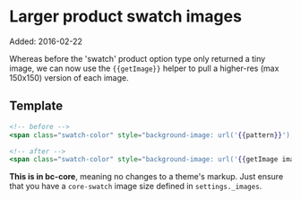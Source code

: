# Larger product swatch images

Added: 2016-02-22

Whereas before the 'swatch' product option type only returned a tiny image, we can now use the `{{getImage}}` helper to pull a higher-res (max 150x150) version of each image.

## Template

```handlebars
<!-- before -->
<span class="swatch-color" style="background-image: url('{{pattern}}');"></span>

<!-- after -->
<span class="swatch-color" style="background-image: url('{{getImage image 'core-swatch'}}');"></span>
```

**This is in bc-core**, meaning no changes to a theme's markup. Just ensure that you have a `core-swatch` image size defined in `settings._images`.
